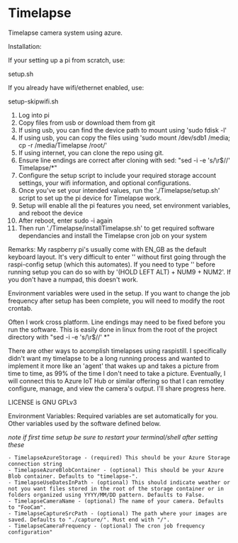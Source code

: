 # Timelapse
Timelapse camera system using azure.

Installation:

If your setting up a pi from scratch, use:

setup.sh

If you already have wifi/ethernet enabled, use:

setup-skipwifi.sh

1. Log into pi
2. Copy files from usb or download them from git
3. If using usb, you can find the device path to mount using 'sudo fdisk -l'
3. If using usb, you can copy the files using 'sudo mount /dev/sdb1 /media; cp -r /media/Timelapse /root/'
4. If using internet, you can clone the repo using git. 
3. Ensure line endings are correct after cloning with sed: "sed -i -e 's/\r$//' Timelapse/*" 
3. Configure the setup script to include your required storage account settings, your wifi information, and optional configurations. 
4. Once you've set your intended values, run the './Timelapse/setup.sh' script to set up the pi device for Timelapse work.
5. Setup will enable all the pi features you need, set environment variables, and reboot the device
6. After reboot, enter sudo -i again
7. Then run './Timelapse/installTimelapse.sh' to get required software dependancies and install the Timelapse cron job on your system

Remarks:
My raspberry pi's usually come with EN_GB as the default keyboard layout. It's very difficult to enter '\' without first going through the raspi-config setup (which this automates). If you need to type '\' before running setup you can do so with by '(HOLD LEFT ALT) + NUM9 + NUM2'. If you don't have a numpad, this doesn't work. 

Environment variables were used in the setup. If you want to change the job frequency after setup has been complete, you will need to modify the root crontab.

Often I work cross platform. Line endings may need to be fixed before you run the software. This is easily done in linux from the root of the project directory with "sed -i -e 's/\r$//' *"


There are other ways to acomplish timelapses using raspistill. I specifically didn't want my timelapse to be a long running process and wanted to implement it more like an 'agent' that wakes up and takes a picture from time to time, as 99% of the time I don't need to take a picture. Eventually, I will connect this to Azure IoT Hub or similar offering so that I can remotley configure, manage, and view the camera's output. I'll share progress here.


LICENSE is GNU GPLv3

Environment Variables:
Required variables are set automatically for you. Other variables used by the software defined below. 

*note if first time setup be sure to restart your terminal/shell after setting these*

	- TimelapseAzureStorage - (required) This should be your Azure Storage connection string
	- TimelapseAzureBlobContainer - (optional) This should be your Azure Blob container. Defaults to "timelapse-".
	- TimelapseUseDatesInPath - (optional) This should indicate weather or not you want files stored in the root of the storage container or in folders organized using YYYY/MM/DD pattern. Defaults to False.
	- TimelapseCameraName - (optional) The name of your camera. Defaults to "FooCam".
	- TimelapseCaptureSrcPath - (optional) The path where your images are saved. Defaults to "./capture/". Must end with "/".
	- TimelapseCameraFrequency - (optional) The cron job frequency configuration"
